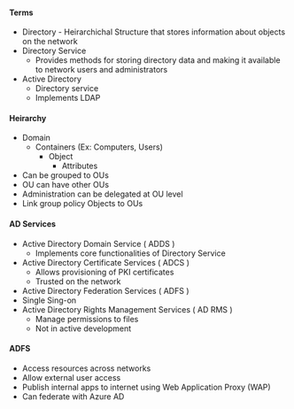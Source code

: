 #### Terms
- Directory - Heirarchichal Structure that stores information about objects on the network
- Directory Service
  - Provides methods for storing directory data and making it available to network users and administrators
- Active Directory
  - Directory service
  - Implements LDAP

#### Heirarchy
  - Domain
    - Containers (Ex: Computers, Users)
      - Object
        - Attributes
  - Can be grouped to OUs
  - OU can have other OUs
  - Administration can be delegated at OU level
  - Link group policy Objects to OUs
 
#### AD Services
- Active Directory Domain Service ( ADDS )
  - Implements core functionalities of Directory Service 
- Active Directory Certificate Services ( ADCS )
  - Allows provisioning of PKI certificates
  - Trusted on the network
-  Active Directory Federation Services ( ADFS )
  - Single Sing-on
- Active Directory Rights Management Services ( AD RMS )
  - Manage permissions to files
  - Not in active development

#### ADFS
- Access resources across networks
- Allow external user access
- Publish internal apps to internet using Web Application Proxy (WAP)
- Can federate with Azure AD
